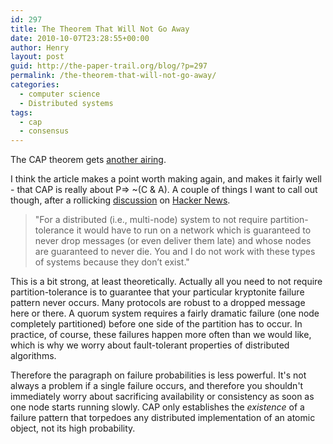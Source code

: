 ```yaml
---
id: 297
title: The Theorem That Will Not Go Away
date: 2010-10-07T23:28:55+00:00
author: Henry
layout: post
guid: http://the-paper-trail.org/blog/?p=297
permalink: /the-theorem-that-will-not-go-away/
categories:
  - computer science
  - Distributed systems
tags:
  - cap
  - consensus
---
```

The CAP theorem gets [another airing](http://codahale.com/you-cant-sacrifice-partition-tolerance/).

I think the article makes a point worth making again</a>, and makes it fairly well - that CAP is really about P=> ~(C & A). A couple of things I want to call out though, after a rollicking [discussion](http://news.ycombinator.com/item?id=1768312) on [Hacker News](http://news.ycombinator.com).

> "For a distributed (i.e., multi-node) system to not require partition-tolerance it would have to run on a network which is guaranteed to never drop messages (or even deliver them late) and whose nodes are guaranteed to never die. You and I do not work with these types of systems because they don’t exist."

This is a bit strong, at least theoretically. Actually all you need to not require partition-tolerance is to guarantee that your particular kryptonite failure pattern never occurs. Many protocols are robust to a dropped message here or there. A quorum system requires a fairly dramatic failure (one node completely partitioned) before one side of the partition has to occur. In practice, of course, these failures happen more often than we would like, which is why we worry about fault-tolerant properties of distributed algorithms. 

Therefore the paragraph on failure probabilities is less powerful. It's not always a problem if a single failure occurs, and therefore you shouldn't immediately worry about sacrificing availability or consistency as soon as one node starts running slowly. CAP only establishes the _existence_ of a failure pattern that torpedoes any distributed implementation of an atomic object, not its high probability.
